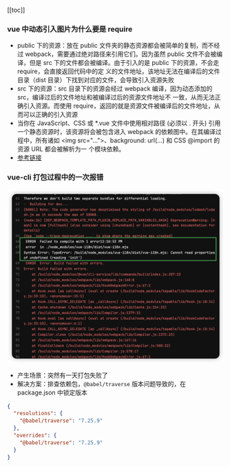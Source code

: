 [[toc]]

### vue 中动态引入图片为什么要是 require

- public 下的资源：放在 public 文件夹的静态资源都会被简单的复制，而不经过 webpack，需要通过绝对路径来引用它们。因为虽然
  public 文件不会被编译，但是 src 下的文件都会被编译。由于引入的是 public 下的资源，不会走 require，会直接返回代码中的定
  义的文件地址，该地址无法在编译后的文件目录（dist 目录）下找到对应的文件，会导致引入资源失败
- src 下的资源：src 目录下的资源会经过 webpack 编译，因为动态添加的 src，编译过后的文件地址和被编译过后的资源文件地址不
  一致，从而无法正确引入资源。而使用 require，返回的就是资源文件被编译后的文件地址，从而可以正确的引入资源
- 当你在 JavaScript、CSS 或 \*.vue 文件中使用相对路径 (必须以 . 开头) 引用一个静态资源时，该资源将会被包含进入 webpack
  的依赖图中。在其编译过程中，所有诸如 <img src=\"...\">、background: url(...) 和 CSS @import 的资源 URL 都会被解析为一
  个模块依赖。
- [参考链接](https://mp.weixin.qq.com/s/HM8lrZezW5WonPlk74zitQ)

### vue-cli 打包过程中的一次报错

![](./images/vue-i18n-error.png)

- 产生场景：突然有一天打包失败了
- 解决方案：排查依赖包，`@babel/traverse` 版本问题导致的，在 package.json 中锁定版本

```json
{
  "resolutions": {
    "@babel/traverse": "7.25.9"
  },
  "overrides": {
    "@babel/traverse": "7.25.9"
  }
}
```
